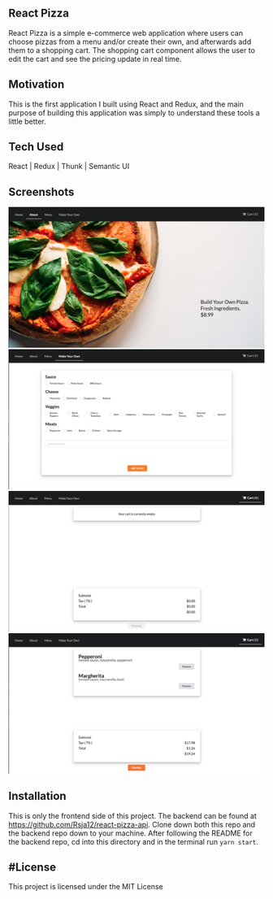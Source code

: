 **React Pizza**
---------
React Pizza is a simple e-commerce web application where users can choose pizzas from a menu and/or create their own, and afterwards add them to a shopping cart. The shopping cart component allows the user to edit the cart and see the pricing update in real time.

**Motivation**
---------
This is the first application I built using React and Redux, and the main purpose of building this application was simply to understand these tools a little better.

**Tech Used**
---------
React | Redux | Thunk | Semantic UI

**Screenshots**
--------
![](/images/About.png)
![](/images/MakeYourOwn.png)
![](/images/EmptyCart.png)
![](/images/Cart.png)

**Installation**
---------
This is only the frontend side of this project. The backend can be found at https://github.com/Rsja12/react-pizza-api. Clone down both this repo and the backend repo down to your machine. After following the README for the backend repo, cd into this directory and in the terminal run `yarn start`.

**#License**
---------
This project is licensed under the MIT License